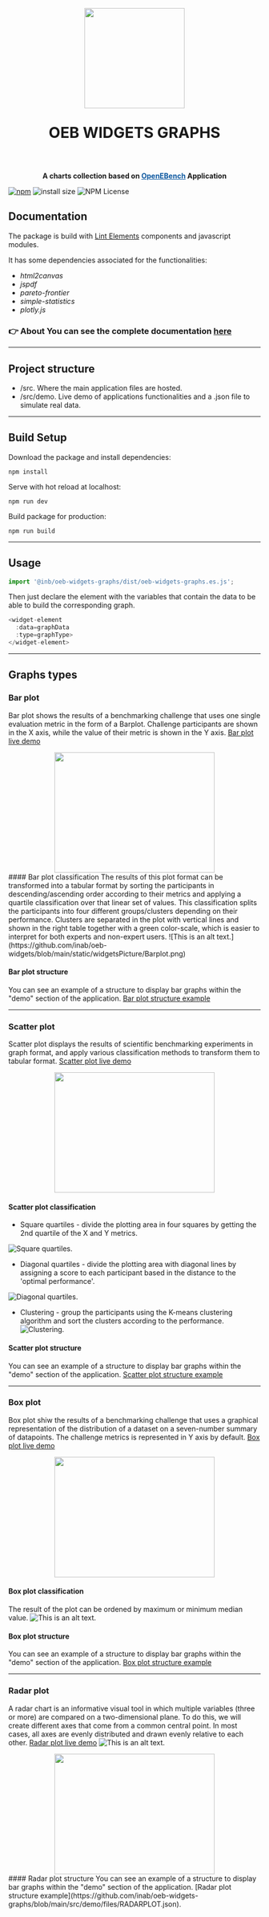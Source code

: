 <img src="https://github.com/inab/oeb-widgets-graphs/blob/b67955da608e66e105fcef54b7da4d2818f18d69/docs/assets/image/opeb_logo.gif?raw=true" width="200"
style="display: block; margin: 0 auto"/>

<p style="text-align: center; font-size: 30px; padding-bottom:30px; font-weight: bold;">OEB WIDGETS GRAPHS</p>

<p style="font-weight: bold; text-align: center">A charts collection based on <a href="https://openebench.bsc.es/" style="color: #0b579f">OpenEBench</a> Application</p>

[![npm](https://img.shields.io/npm/v/@inb/oeb-widgets-graphs)](https://www.npmjs.com/package/@inb/oeb-widgets-graphs) ![install size](https://packagephobia.com/badge?p=@inb/oeb-widgets-graphs) ![NPM License](https://img.shields.io/npm/l/%40inb%2Foeb-widgets-graphs)


## Documentation 


The package is build with [Lint Elements](https://lit.dev/) components and javascript modules.

It has some dependencies associated for the functionalities:
* *html2canvas*
* *jspdf*
* *pareto-frontier*
* *simple-statistics*
* *plotly.js*

###  :point_right: About You can see the complete documentation [here](https://inab.github.io/oeb-widgets-graphs/)
- - - -
## Project structure
* /src. Where the main application files are hosted.
* /src/demo. Live demo of applications functionalities and a .json file to simulate real data.

- - - -
## Build Setup

Download the package and install dependencies:

```
npm install
```   

Serve with hot reload at localhost:

```
npm run dev
```

Build package for production:
```
npm run build
```
- - - -
## Usage
```js
import '@inb/oeb-widgets-graphs/dist/oeb-widgets-graphs.es.js';
```

Then just declare the element with the variables that contain the data to be able to build the corresponding graph.
```js
<widget-element
  :data=graphData
  :type=graphType>
</widget-element>
```
- - - -
## Graphs types
### Bar plot
Bar plot shows the results of a benchmarking challenge that uses one single evaluation metric in the form of a Barplot. Challenge participants are shown in the X axis, while the value of their metric is shown in the Y axis. [Bar plot live demo](https://inab.github.io/oeb-widgets-graphs/_examples/barplot.html)

<img width="320" height="240" style="display: block; margin: 0 auto" src="https://github.com/inab/oeb-widgets-graphs/blob/0b17d40c325f55df986153659a737abc3f1aa12c/docs/assets/videos/bar-plot.gif?raw=true)" />
#### Bar plot classification
The results of this plot format can be transformed into a tabular format by sorting the participants in descending/ascending order according to their metrics and applying a quartile classification over that linear set of values. This classification splits the participants into four different groups/clusters depending on their performance. Clusters are separated in the plot with vertical lines and shown in the right table together with a green color-scale, which is easier to interpret for both experts and non-expert users.
![This is an alt text.](https://github.com/inab/oeb-widgets/blob/main/static/widgetsPicture/Barplot.png)

#### Bar plot structure
You can see an example of a structure to display bar graphs within the "demo" section of the application. [Bar plot structure example](https://github.com/inab/oeb-widgets-graphs/blob/main/src/demo/files/BARPLOT.json)

- - - -
### Scatter plot
Scatter plot displays the results of scientific benchmarking experiments in graph format, and apply various classification methods to transform them to tabular format. [Scatter plot live demo](https://inab.github.io/oeb-widgets-graphs/_examples/scatterplot.html)

<img width="320" height="240"  style="display: block; margin: 0 auto" src="https://github.com/inab/oeb-widgets-graphs/blob/0b17d40c325f55df986153659a737abc3f1aa12c/docs/assets/videos/scatter-plot.gif?raw=true" />

#### Scatter plot classification
* Square quartiles - divide the plotting area in four squares by getting the 2nd quartile of the X and Y metrics.

![Square quartiles.](https://github.com/inab/oeb-widgets-graphs/blob/894da45de531ba9d56d0db27e9ee3cc70a1972ab/src/demo/images/scatterplot_quartiles_img.png)


* Diagonal quartiles - divide the plotting area with diagonal lines by assigning a score to each participant based in the distance to the 'optimal performance'.

![Diagonal quartiles.](https://github.com/inab/oeb-widgets-graphs/blob/894da45de531ba9d56d0db27e9ee3cc70a1972ab/src/demo/images/scatterplot_diagonal_img.png)

* Clustering - group the participants using the K-means clustering algorithm and sort the clusters according to the performance.
![Clustering.](https://github.com/inab/oeb-widgets-graphs/blob/894da45de531ba9d56d0db27e9ee3cc70a1972ab/src/demo/images/scatterplot_clustering_img.png)

#### Scatter plot structure
You can see an example of a structure to display bar graphs within the "demo" section of the application. [Scatter plot structure example](https://github.com/inab/oeb-widgets-graphs/blob/main/src/demo/files/SCATTERPLOT.json)
- - - -
### Box plot
Box plot shiw the results of a benchmarking challenge that uses a graphical representation of the distribution of a dataset on a seven-number summary of datapoints. The challenge metrics is represented in Y axis by default. [Box plot live demo](https://inab.github.io/oeb-widgets-graphs/_examples/boxplot.html)

<img width="320" height="240"  style="display: block; margin: 0 auto" src="https://github.com/inab/oeb-widgets-graphs/blob/0b17d40c325f55df986153659a737abc3f1aa12c/docs/assets/videos/box-plot.gif?raw=true" />

#### Box plot classification
The result of the plot can be ordened by maximum or minimum median value.
![This is an alt text.](https://github.com/inab/oeb-widgets-graphs/blob/1a3a58290a75f0fc773ab4341601e5ca1659b7f5/src/demo/images/boxplot_img.png)
#### Box plot structure
You can see an example of a structure to display bar graphs within the "demo" section of the application. [Box plot structure example](https://github.com/inab/oeb-widgets-graphs/blob/main/src/demo/files/BOXPLOT.json)
- - - -
### Radar plot
A radar chart is an informative visual tool in which multiple variables (three or more) are compared on a two-dimensional plane. To do this, we will create different axes that come from a common central point. In most cases, all axes are evenly distributed and drawn evenly relative to each other.
[Radar plot live demo](https://inab.github.io/oeb-widgets-graphs/_examples/radarplot.html)
![This is an alt text.](https://github.com/inab/oeb-widgets-graphs/blob/0931b524d896612973e3edbaf13067d485f4c577/src/demo/images/radarplot_img.png)

<img width="320" height="240"  style="display: block; margin: 0 auto" src="https://github.com/inab/oeb-widgets-graphs/blob/0b17d40c325f55df986153659a737abc3f1aa12c/docs/assets/videos/radar-plot.gif?raw=true" />
#### Radar plot structure
You can see an example of a structure to display bar graphs within the "demo" section of the application. [Radar plot structure example](https://github.com/inab/oeb-widgets-graphs/blob/main/src/demo/files/RADARPLOT.json).